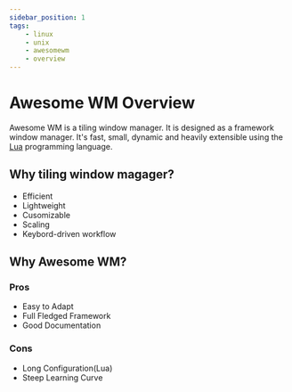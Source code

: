 ```yaml
---
sidebar_position: 1
tags:
    - linux
    - unix
    - awesomewm
    - overview
---
```


# Awesome WM Overview

Awesome WM is a tiling window manager. It is designed as a framework window manager.
It's fast, small, dynamic and heavily extensible using the [Lua](https://www.lua.org/)
programming language.

## Why tiling window magager?

- Efficient
- Lightweight
- Cusomizable
- Scaling
- Keybord-driven workflow

## Why Awesome WM?

### Pros

- Easy to Adapt
- Full Fledged Framework
- Good Documentation

### Cons

- Long Configuration(Lua)
- Steep Learning Curve

